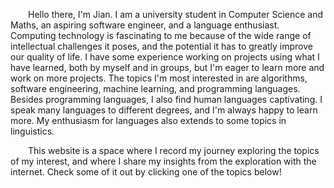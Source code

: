 &emsp;&emsp;Hello there, I'm Jian. I am a university student in Computer Science and Maths, an aspiring software engineer, and a language enthusiast. Computing technology is fascinating to me because of the wide range of intellectual challenges it poses, and the potential it has to greatly improve our quality of life. I have some experience working on projects using what I have learned, both by myself and in groups, but I'm eager to learn more and work on more projects. The topics I'm most interested in are algorithms, software engineering, machine learning, and programming languages. Besides programming languages, I also find human languages captivating. I speak many languages to different degrees, and I'm always happy to learn more. My enthusiasm for languages also extends to some topics in linguistics.

&emsp;&emsp;This website is a space where I record my journey exploring the topics of my interest, and where I share my insights from the exploration with the internet. Check some of it out by clicking one of the topics below!
